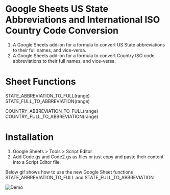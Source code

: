 # Google Sheets US State Abbreviations and International ISO Country Code Conversion
1. A Google Sheets add-on for a formula to convert US State abbreviations to their full names, and vice-versa.
2. A Google Sheets add-on for a formula to convert Country ISO code abbreviations to their full names, and vice-versa.

# Sheet Functions
STATE_ABBREVIATION_TO_FULL(range)
STATE_FULL_TO_ABBREVIATION(range)

COUNTRY_ABBREVIATION_TO_FULL(range)
COUNTRY_FULL_TO_ABBREVIATION(range)

# Installation
1. Google Sheets > Tools > Script Editor
2. Add Code.gs and Code2.gs as files or just copy and paste their content into a Script Editor file.

Below gif shows how to use the new Google Sheet functions STATE_ABBREVIATION_TO_FULL and STATE_FULL_TO_ABBREVIATION

![Demo](demo.gif)

